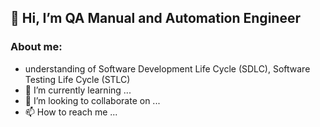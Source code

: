 ## 👋 Hi, I’m QA Manual and Automation Engineer

###        About me:
- understanding of Software Development Life Cycle (SDLC), Software Testing Life Cycle (STLC)
- 🌱 I’m currently learning ...
- 💞️ I’m looking to collaborate on ...
- 📫 How to reach me ...

<!---
JuliaEvsukov/JuliaEvsukov is a ✨ special ✨ repository because its `README.md` (this file) appears on your GitHub profile.
You can click the Preview link to take a look at your changes.
--->
